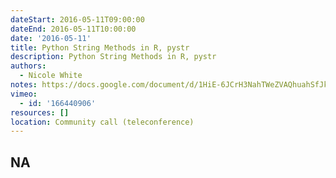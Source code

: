 ```yaml
---
dateStart: 2016-05-11T09:00:00
dateEnd: 2016-05-11T10:00:00
date: '2016-05-11'
title: Python String Methods in R, pystr
description: Python String Methods in R, pystr
authors:
  - Nicole White
notes: https://docs.google.com/document/d/1HiE-6JCrH3NahTWeZVAQhuahSfJkJ6HuMqIdMQPm9d4/edit#
vimeo:
  - id: '166440906'
resources: []
location: Community call (teleconference)
---
```

NA
---

